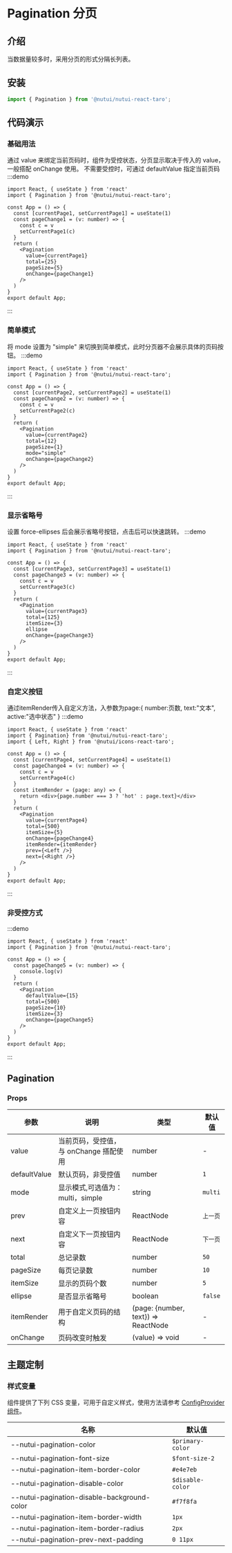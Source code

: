 #  Pagination 分页

## 介绍
    
当数据量较多时，采用分页的形式分隔长列表。
    
## 安装
``` javascript
import { Pagination } from '@nutui/nutui-react-taro';
```    

## 代码演示

### 基础用法
通过 value 来绑定当前页码时，组件为受控状态，分页显示取决于传入的 value，一般搭配 onChange 使用。
不需要受控时，可通过 defaultValue 指定当前页码
:::demo
``` tsx
import React, { useState } from 'react'
import { Pagination } from '@nutui/nutui-react-taro';

const App = () => {
  const [currentPage1, setCurrentPage1] = useState(1)
  const pageChange1 = (v: number) => {
    const c = v
    setCurrentPage1(c)
  }
  return (
    <Pagination
      value={currentPage1}
      total={25}
      pageSize={5}
      onChange={pageChange1}
    />
  )
}
export default App;
```
:::
### 简单模式
将 mode 设置为 "simple" 来切换到简单模式，此时分页器不会展示具体的页码按钮。
:::demo
``` tsx
import React, { useState } from 'react'
import { Pagination } from '@nutui/nutui-react-taro';

const App = () => {
  const [currentPage2, setCurrentPage2] = useState(1)
  const pageChange2 = (v: number) => {
    const c = v
    setCurrentPage2(c)
  }
  return (
    <Pagination
      value={currentPage2}
      total={12}
      pageSize={1}
      mode="simple" 
      onChange={pageChange2} 
    />
  )
}
export default App;
```
:::

### 显示省略号
设置 force-ellipses 后会展示省略号按钮，点击后可以快速跳转。
:::demo
``` tsx
import React, { useState } from 'react'
import { Pagination } from '@nutui/nutui-react-taro';

const App = () => {
  const [currentPage3, setCurrentPage3] = useState(1)
  const pageChange3 = (v: number) => {
    const c = v
    setCurrentPage3(c)
  }
  return (
    <Pagination
      value={currentPage3}
      total={125}
      itemSize={3}
      ellipse
      onChange={pageChange3}
    />
  )
}
export default App;
```
:::
### 自定义按钮
通过itemRender传入自定义方法，入参数为page:{ number:页数, text:"文本", active:"选中状态" } 
:::demo
``` tsx
import React, { useState } from 'react'
import { Pagination} from '@nutui/nutui-react-taro'; 
import { Left, Right } from '@nutui/icons-react-taro';

const App = () => {
  const [currentPage4, setCurrentPage4] = useState(1)
  const pageChange4 = (v: number) => {
    const c = v
    setCurrentPage4(c)
  }
  const itemRender = (page: any) => {
    return <div>{page.number === 3 ? 'hot' : page.text}</div>
  }
  return (
    <Pagination
      value={currentPage4}
      total={500}
      itemSize={5}
      onChange={pageChange4}
      itemRender={itemRender} 
      prev={<Left />}
      next={<Right />}
    />
  )
}
export default App;
```
:::

### 非受控方式
:::demo
``` tsx
import React, { useState } from 'react'
import { Pagination } from '@nutui/nutui-react-taro'; 

const App = () => {
  const pageChange5 = (v: number) => {
    console.log(v)
  }
  return (
    <Pagination
      defaultValue={15}
      total={500}
      pageSize={10}
      itemSize={3}
      onChange={pageChange5}
    />
  )
}
export default App;
```
:::
    
## Pagination
    
### Props
    
| 参数           | 说明                             | 类型                      | 默认值            |
| -------------- | -------------------------------- | ------------------------- | ----------------- |
| value     | 当前页码，受控值，与 onChange 搭配使用                         | number                    | -                 |
| defaultValue   | 默认页码，非受控值                         | number                    | `1`                 |
| mode           | 显示模式,可选值为：multi，simple | string                    | `multi`             |
| prev       | 自定义上一页按钮内容             | ReactNode | `上一页`            |
| next       | 自定义下一页按钮内容             | ReactNode | `下一页`            |
| total     | 总记录数                         | number          | `50`                 |
| pageSize   | 每页记录数                       | number          | `10`                |
| itemSize   | 显示的页码个数                   | number          | `5`                 |
| ellipse  | 是否显示省略号                   | boolean                   | `false`             |
| itemRender | 用于自定义页码的结构             | (page: {number, text}) => ReactNode | -                 |
| onChange | 页码改变时触发 | (value) => void    | - |

## 主题定制

### 样式变量

组件提供了下列 CSS 变量，可用于自定义样式，使用方法请参考 [ConfigProvider 组件](#/zh-CN/component/configprovider)。

| 名称 | 默认值 |
| --- | --- |
| --nutui-pagination-color | `$primary-color` |
| --nutui-pagination-font-size | `$font-size-2` |
| --nutui-pagination-item-border-color | `#e4e7eb` |
| --nutui-pagination-disable-color | `$disable-color` |
| --nutui-pagination-disable-background-color | `#f7f8fa` |
| --nutui-pagination-item-border-width | `1px` |
| --nutui-pagination-item-border-radius | `2px` |
| --nutui-pagination-prev-next-padding | `0 11px` |
